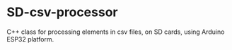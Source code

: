 # SD-csv-processor
C++ class for processing elements in csv files, on SD cards, using Arduino ESP32 platform.
